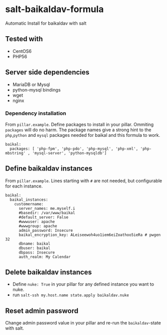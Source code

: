 # salt-baikaldav-formula

Automatic Install for baikaldav with salt

## Tested with

* CentOS6
* PHP56

## Server side dependencies

* MariaDB or Mysql
* python-mysql bindings 
* wget
* nginx

### Dependency installation

From `pillar.example`. Define packages to install in your pillar. Ommiting `packages` will do no harm. The package names give a strong hint to the `php`,`python` and `mysql` packages needed for baikal and this formula to work.

```
baikal:
  packages: [ 'php-fpm', 'php-pdo', 'php-mysql', 'php-xml', 'php-mbstring' , 'mysql-server', 'python-mysqldb']
```

## Define baikaldav instances

From `pillar.example`. Lines starting with `#` are not needed, but configurable for each instance.

```
baikal:
  baikal_instances:
    customername:
      server_names: me.myself.i
      #basedir: /var/www/baikal
      #default_server: False
      #wwwuser: apache
      #wwwgroup: apache
      admin_password: Insecure
      baikal_encryption_key: ALeiseewoh4uo1iem6eiZoathoo5ieRa # pwgen 32
      dbname: baikal
      dbuser: baikal
      dbpass: Insecure
      auth_realm: My Calendar
```

## Delete baikaldav instances

* Define `nuke: True` in your pillar for any defined instance you want to nuke.
* run `salt-ssh my.host.name state.apply baikaldav.nuke`

## Reset admin password

Change admin password value in your pillar and re-run the `baikaldav`-state with salt.

